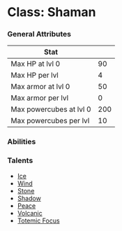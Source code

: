 Class: Shaman
======

### General Attributes

| Stat                          |       |
| -------------                 | ---   |
| Max HP at lvl 0               | 90    |
| Max HP per lvl                | 4     |
| Max armor at lvl 0            | 50    |
| Max armor per lvl             | 0     |
| Max powercubes at lvl 0       | 200   |
| Max powercubes per lvl        | 10    |

### Abilities

### Talents
* [Ice](../talents/ice.md)
* [Wind](../talents/wind.md)
* [Stone](../talents/stone.md)
* [Shadow](../talents/shadow.md)
* [Peace](../talents/peace.md)
* [Volcanic](../talents/volcanic.md)
* [Totemic Focus](../talents/totemic_focus.md)